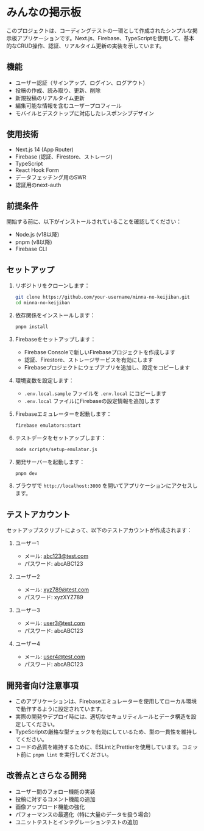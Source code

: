 # みんなの掲示板

このプロジェクトは、コーディングテストの一環として作成されたシンプルな掲示板アプリケーションです。Next.js、Firebase、TypeScriptを使用して、基本的なCRUD操作、認証、リアルタイム更新の実装を示しています。

## 機能

- ユーザー認証（サインアップ、ログイン、ログアウト）
- 投稿の作成、読み取り、更新、削除
- 新規投稿のリアルタイム更新
- 編集可能な情報を含むユーザープロフィール
- モバイルとデスクトップに対応したレスポンシブデザイン

## 使用技術

- Next.js 14 (App Router)
- Firebase (認証、Firestore、ストレージ)
- TypeScript
- React Hook Form
- データフェッチング用のSWR
- 認証用のnext-auth

## 前提条件

開始する前に、以下がインストールされていることを確認してください：
- Node.js (v18以降)
- pnpm (v8以降)
- Firebase CLI

## セットアップ

1. リポジトリをクローンします：
   ```sh
   git clone https://github.com/your-username/minna-no-keijiban.git
   cd minna-no-keijiban
   ```

2. 依存関係をインストールします：
   ```sh
   pnpm install
   ```

3. Firebaseをセットアップします：
   - Firebase Consoleで新しいFirebaseプロジェクトを作成します
   - 認証、Firestore、ストレージサービスを有効にします
   - Firebaseプロジェクトにウェブアプリを追加し、設定をコピーします

4. 環境変数を設定します：
   - `.env.local.sample` ファイルを `.env.local` にコピーします
   - `.env.local` ファイルにFirebaseの設定情報を追加します

5. Firebaseエミュレーターを起動します：
   ```sh
   firebase emulators:start
   ```

6. テストデータをセットアップします：
   ```sh
   node scripts/setup-emulator.js
   ```

7. 開発サーバーを起動します：
   ```sh
   pnpm dev
   ```

8. ブラウザで `http://localhost:3000` を開いてアプリケーションにアクセスします。

## テストアカウント

セットアップスクリプトによって、以下のテストアカウントが作成されます：

1. ユーザー1
   - メール: abc123@test.com
   - パスワード: abcABC123

2. ユーザー2
   - メール: xyz789@test.com
   - パスワード: xyzXYZ789

3. ユーザー3
   - メール: user3@test.com
   - パスワード: abcABC123

4. ユーザー4
   - メール: user4@test.com
   - パスワード: abcABC123

## 開発者向け注意事項

- このアプリケーションは、Firebaseエミュレーターを使用してローカル環境で動作するように設定されています。
- 実際の開発やデプロイ時には、適切なセキュリティルールとデータ構造を設定してください。
- TypeScriptの厳格な型チェックを有効にしているため、型の一貫性を維持してください。
- コードの品質を維持するために、ESLintとPrettierを使用しています。コミット前に `pnpm lint` を実行してください。

## 改善点とさらなる開発

- ユーザー間のフォロー機能の実装
- 投稿に対するコメント機能の追加
- 画像アップロード機能の強化
- パフォーマンスの最適化（特に大量のデータを扱う場合）
- ユニットテストとインテグレーションテストの追加

